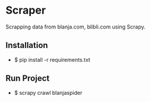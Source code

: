 # Scraper

Scrapping data from blanja.com, blibli.com using Scrapy.

## Installation
- $ pip install -r requirements.txt

## Run Project
- $ scrapy crawl blanjaspider

